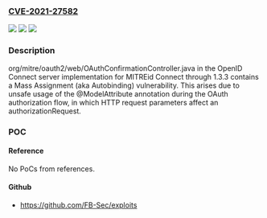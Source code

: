 ### [CVE-2021-27582](https://cve.mitre.org/cgi-bin/cvename.cgi?name=CVE-2021-27582)
![](https://img.shields.io/static/v1?label=Product&message=n%2Fa&color=blue)
![](https://img.shields.io/static/v1?label=Version&message=n%2Fa&color=blue)
![](https://img.shields.io/static/v1?label=Vulnerability&message=n%2Fa&color=brighgreen)

### Description

org/mitre/oauth2/web/OAuthConfirmationController.java in the OpenID Connect server implementation for MITREid Connect through 1.3.3 contains a Mass Assignment (aka Autobinding) vulnerability. This arises due to unsafe usage of the @ModelAttribute annotation during the OAuth authorization flow, in which HTTP request parameters affect an authorizationRequest.

### POC

#### Reference
No PoCs from references.

#### Github
- https://github.com/FB-Sec/exploits

